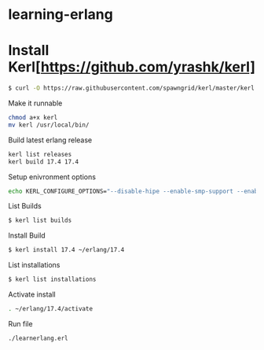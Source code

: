 # learning-erlang

# Install Kerl[https://github.com/yrashk/kerl]
```bash
$ curl -O https://raw.githubusercontent.com/spawngrid/kerl/master/kerl
```
Make it runnable
```bash
chmod a+x kerl
mv kerl /usr/local/bin/
```

Build latest erlang release
```bash
kerl list releases
kerl build 17.4 17.4
```

Setup enivronment options
```bash
echo KERL_CONFIGURE_OPTIONS="--disable-hipe --enable-smp-support --enable-threads --enable-kernel-poll  --enable-darwin-64bit" > ~/.kerlrc
```
List Builds
```bash
$ kerl list builds
```
Install Build
```bash
$ kerl install 17.4 ~/erlang/17.4
```

List installations
```bash
$ kerl list installations
```

Activate install
```bash
. ~/erlang/17.4/activate
```
Run file
```bash
./learnerlang.erl
```
